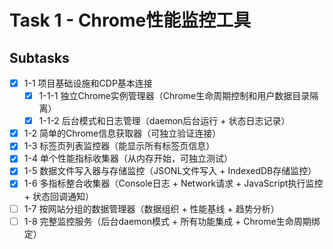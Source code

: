 # Task 1 - Chrome性能监控工具

## Subtasks
- [x] 1-1 项目基础设施和CDP基本连接
  - [x] 1-1-1 独立Chrome实例管理器（Chrome生命周期控制和用户数据目录隔离）
  - [x] 1-1-2 后台模式和日志管理（daemon后台运行 + 状态日志记录）
- [x] 1-2 简单的Chrome信息获取器（可独立验证连接）
- [x] 1-3 标签页列表监控器（能显示所有标签页信息）
- [x] 1-4 单个性能指标收集器（从内存开始，可独立测试）
- [x] 1-5 数据文件写入器与存储监控（JSONL文件写入 + IndexedDB存储监控）
- [x] 1-6 多指标整合收集器（Console日志 + Network请求 + JavaScript执行监控 + 状态回调通知）
- [ ] 1-7 按网站分组的数据管理器（数据组织 + 性能基线 + 趋势分析）
- [ ] 1-8 完整监控服务（后台daemon模式 + 所有功能集成 + Chrome生命周期绑定）